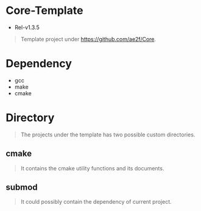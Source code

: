 # Core-Template
- Rel-v1.3.5
> Template project under https://github.com/ae2f/Core.

# Dependency
- gcc
- make
- cmake

# Directory
> The projects under the template has two possible custom directories.

## cmake
> It contains the cmake utility functions and its documents.

## submod
> It could possibly contain the dependency of current project.